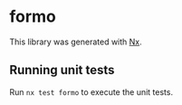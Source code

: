 # formo

This library was generated with [Nx](https://nx.dev).

## Running unit tests

Run `nx test formo` to execute the unit tests.
